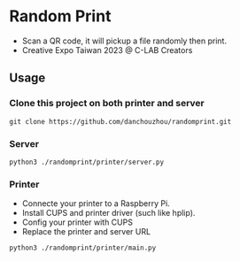 # Random Print
- Scan a QR code, it will pickup a file randomly then print.
- Creative Expo Taiwan 2023 @ C-LAB Creators
## Usage
### Clone this project on both printer and server
```
git clone https://github.com/danchouzhou/randomprint.git
```
### Server
```
python3 ./randomprint/printer/server.py
```
### Printer
- Connecte your printer to a Raspberry Pi.
- Install CUPS and printer driver (such like hplip).
- Config your printer with CUPS
- Replace the printer and server URL
```
python3 ./randomprint/printer/main.py
```
